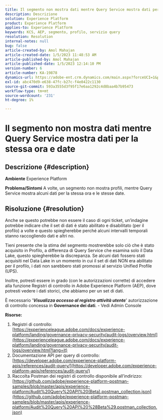 ```yaml
---
title: Il segmento non mostra dati mentre Query Service mostra dati per la stessa ora e date
description: Descrizione
solution: Experience Platform
product: Experience Platform
applies-to: Experience Platform
keywords: KCS, AEP, segmento, profilo, servizio query
resolution: Resolution
internal-notes: null
bug: false
article-created-by: Amol Mahajan
article-created-date: 1/5/2023 11:48:53 AM
article-published-by: Amol Mahajan
article-published-date: 1/5/2023 12:14:10 PM
version-number: 6
article-number: KA-19878
dynamics-url: https://adobe-ent.crm.dynamics.com/main.aspx?forceUCI=1&pagetype=entityrecord&etn=knowledgearticle&id=a34331ea-ee8c-ed11-81ac-6045bd006b3d
exl-id: abc470d9-e638-47fc-b27c-f4e0422c1130
source-git-commit: 593a3555d3f95f17e6aa1292c4d8baa4b7b95473
workflow-type: tm+mt
source-wordcount: '231'
ht-degree: 1%

---
```


# Il segmento non mostra dati mentre Query Service mostra dati per la stessa ora e date

## Descrizione {#description}

<b>Ambiente</b>
Experience Platform


<b>Problema/Sintomi</b>
A volte, un segmento non mostra profili, mentre Query Service mostra alcuni dati per la stessa ora e le stesse date.


## Risoluzione {#resolution}


Anche se questo potrebbe non essere il caso di ogni ticket, un’indagine potrebbe indicare che il set di dati è stato abilitato e disabilitato (per il profilo) a volte e questo spiegherebbe perché alcuni intervalli temporali stanno raccogliendo dati e altri no.

Tieni presente che la stima del segmento mostrerebbe solo ciò che è stato acquisito in Profilo, a differenza di Query Service che esamina solo il Data Lake, questo spiegherebbe la discrepanza. Se alcuni dati fossero stati acquisiti nel Data Lake in un momento in cui il set di dati NON era abilitato per il profilo, i dati non sarebbero stati promossi al servizio Unified Profile (UPS).



Inoltre, potresti essere in grado (con le autorizzazioni corrette) di accedere alla funzione Registri di controllo in Adobe Experience Platform (AEP), dove potresti vedere i dati storici, che abbiamo per un set di dati.

È necessario &#39;<b>*Visualizza accesso al registro attività utente</b>*&#39; autorizzazione di controllo concessa in <b>Governance dei dati</b>. - Vedi Admin Console



<b>Risorse:</b>

1. Registri di controllo: [https://experienceleague.adobe.com/docs/experience-platform/landing/governance-privacy-security/audit-logs/overview.html](https://experienceleague.adobe.com/docs/experience-platform/landing/governance-privacy-security/audit-logs/overview.html?lang=it)
2. Documentazione API per query di controllo: [https://developer.adobe.com/experience-platform-apis/references/audit-query/](https://developer.adobe.com/experience-platform-apis/references/audit-query/)
3. Raccolta Postman dei registri di controllo disponibile all’indirizzo: [https://github.com/adobe/experience-platform-postman-samples/blob/master/apis/experience-platform/Audit%20Query%20API%20(Beta).postman_collection.json](https://github.com/adobe/experience-platform-postman-samples/blob/master/apis/experience-platform/Audit%20Query%20API%20%28Beta%29.postman_collection.json)
